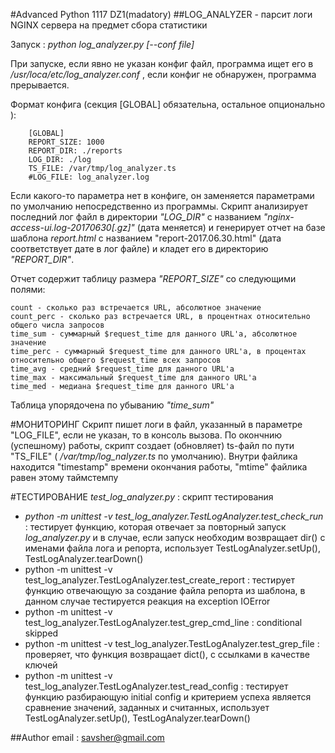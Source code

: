#Advanced Python 1117 DZ1(madatory)
##LOG_ANALYZER - парсит логи NGINX сервера на предмет сбора статистики

Запуск :  _python log_analyzer.py \[--conf file\]_

При запуске, если явно не указан конфиг файл, программа ищет его в _/usr/loca/etc/log_analyzer.conf_ , 
если конфиг не обнаружен, программа прерывается.

Формат конфига (секция \[GLOBAL\] обязательна, остальное опционально  ):
```
    [GLOBAL]
    REPORT_SIZE: 1000
    REPORT_DIR: ./reports
    LOG_DIR: ./log
    TS_FILE: /var/tmp/log_analyzer.ts
    #LOG_FILE: log_analyzer.log
```
Если какого-то параметра нет в конфиге, он заменяется параметрами по умолчанию непосредственно из программы.
Скрипт анализирует последний лог файл в директории _"LOG_DIR"_ с названием _"nginx-access-ui.log-20170630\[.gz\]"_
(дата меняется) и генерирует отчет на базе шаблона _report.html_ с названием "report-2017.06.30.html"
(дата соответствует дате в лог файле) и кладет его в директорию _"REPORT_DIR"_.

Отчет содержит таблицу размерa _"REPORT_SIZE"_ со следующими полями:
``` 
count - сколько раз встречается URL, абсолютное значение
count_perc - сколько раз встречается URL, в процентнах относительно общего числа запросов
time_sum - суммарный $request_time для данного URL'а, абсолютное значение
time_perc - суммарный $request_time для данного URL'а, в процентах относительно общего $request_time всех запросов
time_avg - средний $request_time для данного URL'а
time_max - максимальный $request_time для данного URL'а
time_med - медиана $request_time для данного URL'а
```
Таблица упорядочена по убыванию _"time_sum"_


#МОНИТОРИНГ
Скрипт пишет логи в файл, указанный в параметре "LOG_FILE", если не указан, то в консоль вызова. По окончнию (успешному)
работы, скрипт создает (обновляет) ts-файл по пути "TS_FILE" ( _/var/tmp/log_nalyzer.ts_ по умолчанию).
Внутри файлика находится "timestamp" времени окончания работы, "mtime" файлика равен этому таймстемпу


#ТЕСТИРОВАНИЕ
_test_log_analyzer.py_ :  скрипт тестирования
* _python -m unittest -v test_log_analyzer.TestLogAnalyzer.test_check_run_ : тестирует функцию, 
которая отвечает за повторный запуск _log_analyzer.py_ и в случае, если запуск необходим
    возвращает dir() с именами файла лога и репорта, использует TestLogAnalyzer.setUp(), TestLogAnalyzer.tearDown()
* python -m unittest -v test_log_analyzer.TestLogAnalyzer.test_create_report :
    тестирует функцию отвечающую за создание файла репорта из шаблона, в данном случае тестируется реакция на
    exception IOError
* python -m unittest -v test_log_analyzer.TestLogAnalyzer.test_grep_cmd_line :
    conditional skipped
* python -m unittest -v test_log_analyzer.TestLogAnalyzer.test_grep_file :
    проверяет, что функция возвращает dict(), с ссылками в качестве ключей
* python -m unittest -v test_log_analyzer.TestLogAnalyzer.test_read_config :
    тестирует функцию разбирающую initial config и критерием успеха является сравнение
     значений, заданных и считанных, использует TestLogAnalyzer.setUp(), TestLogAnalyzer.tearDown()

##Author
email : savsher@gmail.com
